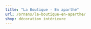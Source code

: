 ```yaml
---
title: "La Boutique - En aparthé"
url: /ornans/la-boutique-en-aparthe/
shop: décoration intérieure
---
```

